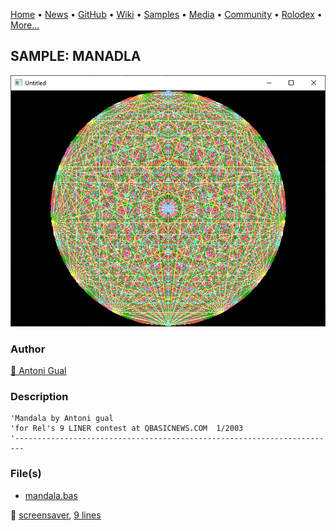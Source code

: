[Home](https://qb64.com) • [News](../../news.md) • [GitHub](../../github.md) • [Wiki](../../wiki.md) • [Samples](../../samples.md) • [Media](../../media.md) • [Community](../../community.md) • [Rolodex](../../rolodex.md) • [More...](../../more.md)

## SAMPLE: MANADLA

![screenshot.png](img/screenshot.png)

### Author

[🐝 Antoni Gual](../antoni-gual.md) 

### Description

```text
'Mandala by Antoni gual
'for Rel's 9 LINER contest at QBASICNEWS.COM  1/2003
'------------------------------------------------------------------------
```

### File(s)

* [mandala.bas](src/mandala.bas)

🔗 [screensaver](../screensaver.md), [9 lines](../9-lines.md)
